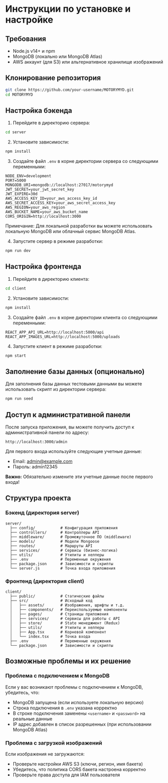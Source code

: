 # Инструкции по установке и настройке

## Требования

- Node.js v14+ и npm
- MongoDB (локально или MongoDB Atlas)
- AWS аккаунт (для S3) или альтернативное хранилище изображений

## Клонирование репозитория

```bash
git clone https://github.com/your-username/MOTORYMYD.git
cd MOTORYMYD
```

## Настройка бэкенда

1. Перейдите в директорию сервера:

```bash
cd server
```

2. Установите зависимости:

```bash
npm install
```

3. Создайте файл `.env` в корне директории сервера со следующими переменными:

```
NODE_ENV=development
PORT=5000
MONGODB_URI=mongodb://localhost:27017/motorymyd
JWT_SECRET=your_jwt_secret_key
JWT_EXPIRE=30d
AWS_ACCESS_KEY_ID=your_aws_access_key_id
AWS_SECRET_ACCESS_KEY=your_aws_secret_access_key
AWS_REGION=your_aws_region
AWS_BUCKET_NAME=your_aws_bucket_name
CORS_ORIGIN=http://localhost:3000
```

Примечание: Для локальной разработки вы можете использовать локальную MongoDB или облачный сервис MongoDB Atlas.

4. Запустите сервер в режиме разработки:

```bash
npm run dev
```

## Настройка фронтенда

1. Перейдите в директорию клиента:

```bash
cd client
```

2. Установите зависимости:

```bash
npm install
```

3. Создайте файл `.env` в корне директории клиента со следующими переменными:

```
REACT_APP_API_URL=http://localhost:5000/api
REACT_APP_IMAGES_URL=http://localhost:5000/uploads
```

4. Запустите клиент в режиме разработки:

```bash
npm start
```

## Заполнение базы данных (опционально)

Для заполнения базы данных тестовыми данными вы можете использовать скрипт из директории сервера:

```bash
npm run seed
```

## Доступ к административной панели

После запуска приложения, вы можете получить доступ к административной панели по адресу:

```
http://localhost:3000/admin
```

Для первого входа используйте следующие учетные данные:

- Email: admin@example.com
- Пароль: admin12345

**Важно:** Обязательно измените эти учетные данные после первого входа!

## Структура проекта

### Бэкенд (директория server)

```
server/
  ├── config/           # Конфигурация приложения
  ├── controllers/      # Контроллеры API
  ├── middleware/       # Промежуточное ПО (middleware)
  ├── models/           # Модели Mongoose
  ├── routes/           # Маршруты API
  ├── services/         # Сервисы (бизнес-логика)
  ├── utils/            # Утилиты и хелперы
  ├── .env              # Переменные окружения
  ├── package.json      # Зависимости и скрипты
  └── server.js         # Точка входа приложения
```

### Фронтенд (директория client)

```
client/
  ├── public/           # Статические файлы
  ├── src/              # Исходный код
  │   ├── assets/       # Изображения, шрифты и т.д.
  │   ├── components/   # Переиспользуемые компоненты
  │   ├── pages/        # Страницы приложения
  │   ├── services/     # Сервисы для работы с API
  │   ├── store/        # State менеджмент (Redux)
  │   ├── utils/        # Утилиты и хелперы
  │   ├── App.tsx       # Корневой компонент
  │   └── index.tsx     # Точка входа
  ├── .env              # Переменные окружения
  └── package.json      # Зависимости и скрипты
```

## Возможные проблемы и их решение

### Проблема с подключением к MongoDB

Если у вас возникают проблемы с подключением к MongoDB, убедитесь, что:
- MongoDB запущена (если используете локальную версию)
- Строка подключения в `.env` указана корректно
- В строке подключения заменены `<username>` и `<password>` на реальные данные
- IP адрес добавлен в список разрешенных (при использовании MongoDB Atlas)

### Проблема с загрузкой изображений

Если изображения не загружаются:
- Проверьте настройки AWS S3 (ключи, регион, имя бакета)
- Убедитесь, что политика CORS бакета настроена корректно
- Проверьте права доступа для IAM пользователя 